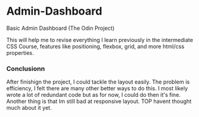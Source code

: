 # Admin-Dashboard
Basic Admin Dashboard (The Odin Project)

This will help me to revise everything I learn previously in the intermediate CSS Course, features like positioning, flexbox, grid, and more html/css properties.

### Conclusionn
After finishign the project, I could tackle the layout easily. The problem is efficiency, I felt there are many other better ways to do this. I most likely wrote a lot of redundant code but as for now, I could do then it's fine. Another thing is that Im still bad at responsive layout. TOP havent thought much about it yet.